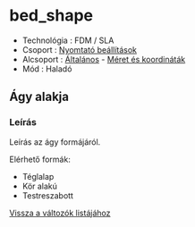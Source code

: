 # bed\_shape

* Technológia : FDM / SLA
* Csoport : [Nyomtató beállítások](../../../konfig/printer_settings)
* Alcsoport : [Általános](../../../konfig/printer_settings#általános) - [Méret és koordináták](../../../konfig/printer_settings#méretéskoordináták)
* Mód : Haladó

## Ágy alakja

### Leírás

Leírás az ágy formájáról.

Elérhető formák:

* Téglalap
* Kör alakú
* Testreszabott

[Vissza a változók listájához](../../variable_list)

